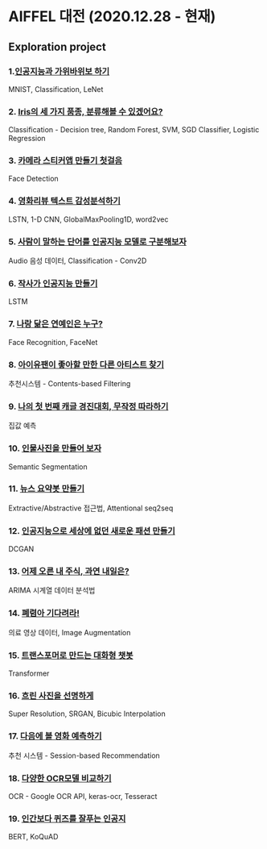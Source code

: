 # AIFFEL 대전 (2020.12.28 - 현재)
## Exploration project
### 1.[인공지능과 가위바위보 하기](https://github.com/guide333/AD/blob/master/Exploration/%5BE-01%5D1st_project_rock_scissor_paper_classifier.ipynb)
MNIST, Classification, LeNet
### 2. [Iris의 세 가지 품종, 분류해볼 수 있겠어요?](https://github.com/guide333/AD/blob/master/Exploration/%5BE-02%5D2nd_project_supervised_learning_classification.ipynb)
Classification - Decision tree, Random Forest, SVM, SGD Classifier, Logistic Regression
### 3. [카메라 스티커앱 만들기 첫걸음](https://github.com/guide333/AD/blob/master/Exploration/%5BE-03%5Dcamera_sticker_application.ipynb)
Face Detection
### 4. [영화리뷰 텍스트 감성분석하기](https://github.com/guide333/AD/blob/master/Exploration/%5BE-04%5DNaver_movie_review_sentiment_analysis_vec.ipynb)
LSTN, 1-D CNN, GlobalMaxPooling1D, word2vec
### 5. [사람이 말하는 단어를 인공지능 모델로 구분해보자](https://github.com/guide333/AD/blob/master/Exploration/%5BE-05%5DSpectrogram_classification.ipynb)
Audio 음성 데이터, Classification - Conv2D
### 6. [작사가 인공지능 만들기](https://github.com/guide333/AD/blob/master/Exploration/%5BE-06%5Dsong_writing_AI.ipynb)
LSTM
### 7. [나랑 닮은 연예인은 누구?](https://github.com/guide333/AD/blob/master/Exploration/%5BE-07%5Dfinding_similar_images_with_me.ipynb)
Face Recognition, FaceNet
### 8. [아이유팬이 좋아할 만한 다른 아티스트 찾기](https://github.com/guide333/AD/blob/master/Exploration/%5BE-08%5Dmovie_recommendation_system.ipynb)
추천시스템 - Contents-based Filtering
### 9. [나의 첫 번째 캐글 경진대회, 무작정 따라하기](https://github.com/guide333/AD/blob/master/Exploration/%5BE-09%5Dkaggle_predict_house_price_random.ipynb)
집값 예측
### 10. [인물사진을 만들어 보자](https://github.com/guide333/AD/blob/master/Exploration/%5BE-10%5Dportrait_mode_using_sementic_segmentation.ipynb)
Semantic Segmentation
### 11. [뉴스 요약봇 만들기](https://github.com/guide333/AD/blob/master/Exploration/%5BE-11%5Dnews_summary_bot.ipynb)
Extractive/Abstractive 접근법, Attentional seq2seq
### 12. [인공지능으로 세상에 없던 새로운 패션 만들기](https://github.com/guide333/AD/blob/master/Exploration/%5BE-12%5DGAN_CIFAR10.ipynb)
DCGAN
### 13. [어제 오른 내 주식, 과연 내일은?](https://github.com/guide333/AD/blob/master/Exploration/%5BE-13%5Dtime_series_prediction.ipynb)
ARIMA 시계열 데이터 분석법
### 14. [폐렴아 기다려라!](https://github.com/guide333/AD/blob/master/Exploration/%5BE-14%5Dchest_xray.ipynb)
의료 영상 데이터, Image Augmentation
### 15. [트랜스포머로 만드는 대화형 챗봇](https://github.com/guide333/AD/blob/master/Exploration/%5BE-15%5Dtransformer_chatbot.ipynb)
Transformer
### 16. [흐린 사진을 선명하게](https://github.com/guide333/AD/blob/master/Exploration/%5BE-16%5DSRGAN.ipynb)
Super Resolution, SRGAN, Bicubic Interpolation
### 17. [다음에 볼 영화 예측하기](https://github.com/guide333/AD/blob/master/Exploration/%5BE-17%5Dmovielens_SBR.ipynb)
추천 시스템 - Session-based Recommendation
### 18. [다양한 OCR모델 비교하기](https://github.com/guide333/AD/blob/master/Exploration/%5BE-18%5DOCR_apis.ipynb)
OCR - Google OCR API, keras-ocr, Tesseract
### 19. [인간보다 퀴즈를 잘푸는 인공지](https://github.com/guide333/AD/blob/master/Exploration/%5BE-19%5DBERT.ipynb)
BERT, KoQuAD
